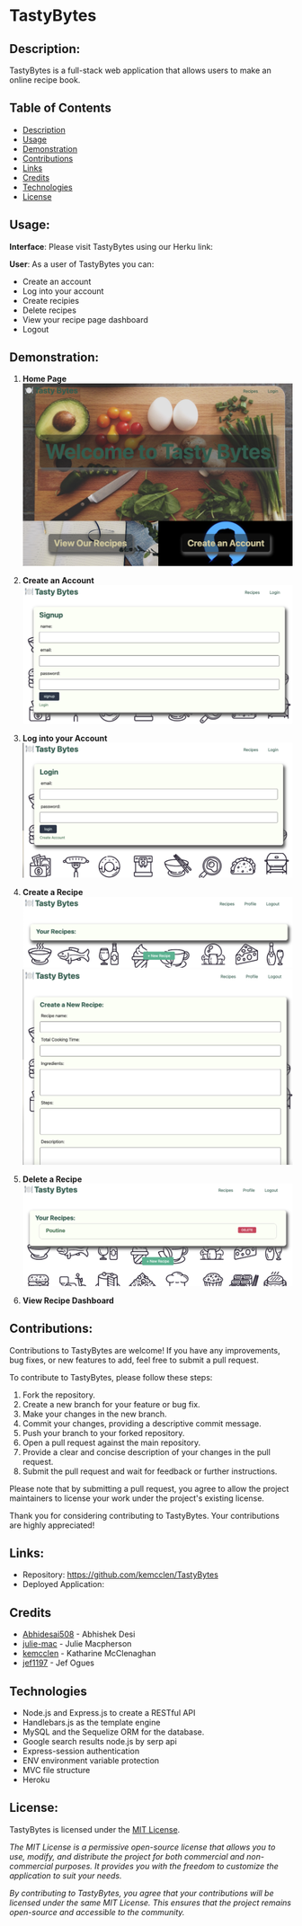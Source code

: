 # TastyBytes

## Description:
TastyBytes is a full-stack web application that allows users to make an online recipe book.  

## Table of Contents

- [Description](#description)
- [Usage](#usage)
- [Demonstration](#demonstration)
- [Contributions](#contributions)
- [Links](#links)
- [Credits](#credits)
- [Technologies](technologies)
- [License](#license)

## Usage:

**Interface**: Please visit TastyBytes using our Herku link: 

**User**: As a user of TastyBytes you can:
- Create an account
- Log into your account
- Create recipies
- Delete recipes
- View your recipe page dashboard
- Logout


## Demonstration:

1. **Home Page** 
![TastyBytes1](/assets/home.png)

2. **Create an Account** 
![TastyBytes2](/assets/newUser.png)

3. **Log into your Account**
![TastyBytes3](/assets/login.png)

4. **Create a Recipe** 
![TastyBytes4](/assets/createRecipe.png)
![TastyBytes4](/assets/createRecipe2.png)

5. **Delete a Recipe** 
![TastyBytes5](/assets/recipeDelete.png)

6. **View Recipe Dashboard** 


## Contributions: 

Contributions to TastyBytes are welcome! If you have any improvements, bug fixes, or new features to add, feel free to submit a pull request.

To contribute to TastyBytes, please follow these steps:

1. Fork the repository.
2. Create a new branch for your feature or bug fix.
3. Make your changes in the new branch.
4. Commit your changes, providing a descriptive commit message.
5. Push your branch to your forked repository.
6. Open a pull request against the main repository.
7. Provide a clear and concise description of your changes in the pull request.
8. Submit the pull request and wait for feedback or further instructions.

Please note that by submitting a pull request, you agree to allow the project maintainers to license your work under the project's existing license.

Thank you for considering contributing to TastyBytes. Your contributions are highly appreciated!

## Links: 
- Repository: https://github.com/kemcclen/TastyBytes
- Deployed Application: 

## Credits
- [Abhidesai508](https://github.com/jaychan0125)  - Abhishek Desi
- [julie-mac](https://github.com/julie-mac)  - Julie Macpherson
- [kemcclen](https://github.com/kemcclen)  - Katharine McClenaghan
- [jef1197](https://github.com/jef1197)  - Jef Ogues

## Technologies

- Node.js and Express.js to create a RESTful API
- Handlebars.js as the template engine
- MySQL and the Sequelize ORM for the database.
- Google search results node.js by serp api
- Express-session authentication
- ENV environment variable protection 
- MVC file structure
- Heroku

## License:
TastyBytes is licensed under the [MIT License](https://opensource.org/license/mit/).

_The MIT License is a permissive open-source license that allows you to use, modify, and distribute the project for both commercial and non-commercial purposes. It provides you with the freedom to customize the application to suit your needs._

_By contributing to TastyBytes, you agree that your contributions will be licensed under the same MIT License. This ensures that the project remains open-source and accessible to the community._